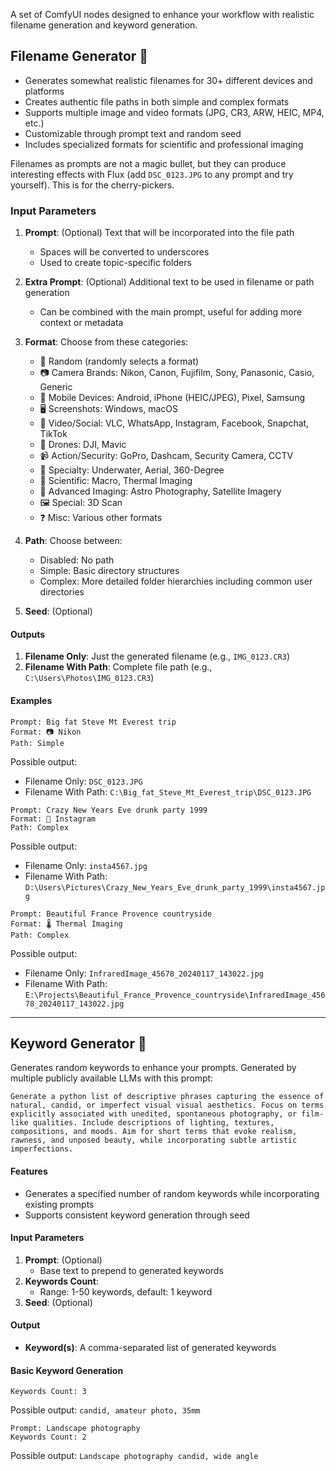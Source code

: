 A set of ComfyUI nodes designed to enhance your workflow with realistic filename generation and keyword generation.

## Filename Generator 📁

- Generates somewhat realistic filenames for 30+ different devices and platforms
- Creates authentic file paths in both simple and complex formats
- Supports multiple image and video formats (JPG, CR3, ARW, HEIC, MP4, etc.)
- Customizable through prompt text and random seed
- Includes specialized formats for scientific and professional imaging

Filenames as prompts are not a magic bullet, but they can produce interesting effects with Flux (add `DSC_0123.JPG` to any prompt and try yourself). This is for the cherry-pickers.

### Input Parameters

1. **Prompt**: (Optional) Text that will be incorporated into the file path
   - Spaces will be converted to underscores
   - Used to create topic-specific folders

2. **Extra Prompt**: (Optional) Additional text to be used in filename or path generation
   - Can be combined with the main prompt, useful for adding more context or metadata

3. **Format**: Choose from these categories:
   - 🎲 Random (randomly selects a format)
   - 📷 Camera Brands: Nikon, Canon, Fujifilm, Sony, Panasonic, Casio, Generic
   - 📱 Mobile Devices: Android, iPhone (HEIC/JPEG), Pixel, Samsung
   - 🖥️ Screenshots: Windows, macOS
   - 🎥 Video/Social: VLC, WhatsApp, Instagram, Facebook, Snapchat, TikTok
   - 🚁 Drones: DJI, Mavic
   - 📹 Action/Security: GoPro, Dashcam, Security Camera, CCTV
   - 🤿 Specialty: Underwater, Aerial, 360-Degree
   - 🔬 Scientific: Macro, Thermal Imaging
   - 🌌 Advanced Imaging: Astro Photography, Satellite Imagery
   - 🖼️ Special: 3D Scan
   - ❓ Misc: Various other formats 

4. **Path**: Choose between:
   - Disabled: No path
   - Simple: Basic directory structures
   - Complex: More detailed folder hierarchies including common user directories

5. **Seed**: (Optional)

#### Outputs

1. **Filename Only**: Just the generated filename (e.g., `IMG_0123.CR3`)
2. **Filename With Path**: Complete file path (e.g., `C:\Users\Photos\IMG_0123.CR3`)

#### Examples
```
Prompt: Big fat Steve Mt Everest trip
Format: 📷 Nikon
Path: Simple
```
Possible output:
- Filename Only: `DSC_0123.JPG`
- Filename With Path: `C:\Big_fat_Steve_Mt_Everest_trip\DSC_0123.JPG`

```
Prompt: Crazy New Years Eve drunk party 1999
Format: 📸 Instagram
Path: Complex
```
Possible output:
- Filename Only: `insta4567.jpg`
- Filename With Path: `D:\Users\Pictures\Crazy_New_Years_Eve_drunk_party_1999\insta4567.jpg`

```
Prompt: Beautiful France Provence countryside
Format: 🌡️ Thermal Imaging
Path: Complex
```
Possible output:
- Filename Only: `InfraredImage_45678_20240117_143022.jpg`
- Filename With Path: `E:\Projects\Beautiful_France_Provence_countryside\InfraredImage_45678_20240117_143022.jpg`

---

## Keyword Generator 🔑

Generates random keywords to enhance your prompts. Generated by multiple publicly available LLMs with this prompt:
```
Generate a python list of descriptive phrases capturing the essence of natural, candid, or imperfect visual visual aesthetics. Focus on terms explicitly associated with unedited, spontaneous photography, or film-like qualities. Include descriptions of lighting, textures, compositions, and moods. Aim for short terms that evoke realism, rawness, and unposed beauty, while incorporating subtle artistic imperfections.
```

#### Features

- Generates a specified number of random keywords while incorporating existing prompts
- Supports consistent keyword generation through seed

#### Input Parameters

1. **Prompt**: (Optional) 
   - Base text to prepend to generated keywords
2. **Keywords Count**: 
   - Range: 1-50 keywords, default: 1 keyword
3. **Seed**: (Optional)
#### Output

- **Keyword(s)**: A comma-separated list of generated keywords

#### Basic Keyword Generation
```
Keywords Count: 3
```
Possible output: `candid, amateur photo, 35mm`

```
Prompt: Landscape photography
Keywords Count: 2
```
Possible output: `Landscape photography candid, wide angle`
